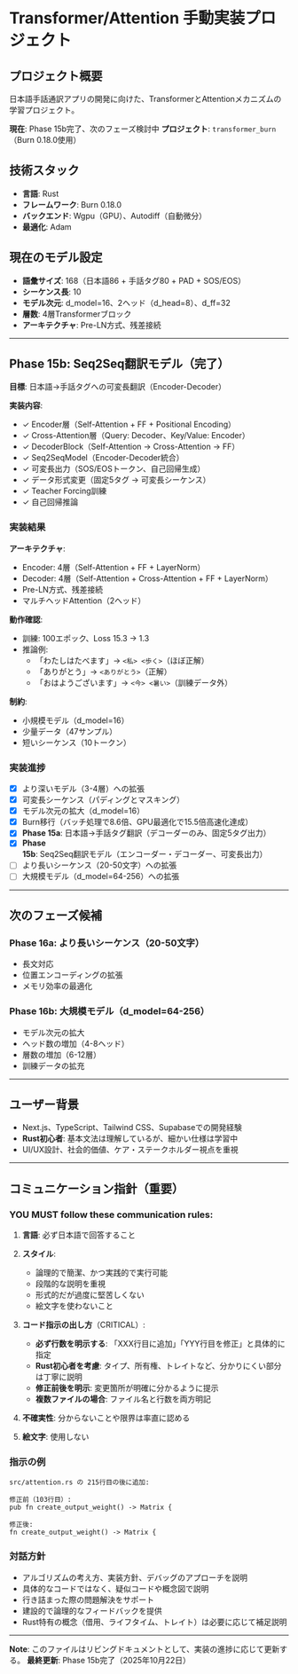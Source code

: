 # Transformer/Attention 手動実装プロジェクト

## プロジェクト概要

日本語手話通訳アプリの開発に向けた、TransformerとAttentionメカニズムの学習プロジェクト。

**現在**: Phase 15b完了、次のフェーズ検討中
**プロジェクト**: `transformer_burn`（Burn 0.18.0使用）

## 技術スタック

- **言語**: Rust
- **フレームワーク**: Burn 0.18.0
- **バックエンド**: Wgpu（GPU）、Autodiff（自動微分）
- **最適化**: Adam

## 現在のモデル設定

- **語彙サイズ**: 168（日本語86 + 手話タグ80 + PAD + SOS/EOS）
- **シーケンス長**: 10
- **モデル次元**: d_model=16、2ヘッド（d_head=8）、d_ff=32
- **層数**: 4層Transformerブロック
- **アーキテクチャ**: Pre-LN方式、残差接続

---

## Phase 15b: Seq2Seq翻訳モデル（完了）

**目標**: 日本語→手話タグへの可変長翻訳（Encoder-Decoder）

**実装内容**:

- ✓ Encoder層（Self-Attention + FF + Positional Encoding）
- ✓ Cross-Attention層（Query: Decoder、Key/Value: Encoder）
- ✓ DecoderBlock（Self-Attention → Cross-Attention → FF）
- ✓ Seq2SeqModel（Encoder-Decoder統合）
- ✓ 可変長出力（SOS/EOSトークン、自己回帰生成）
- ✓ データ形式変更（固定5タグ → 可変長シーケンス）
- ✓ Teacher Forcing訓練
- ✓ 自己回帰推論

### 実装結果

**アーキテクチャ**:
- Encoder: 4層（Self-Attention + FF + LayerNorm）
- Decoder: 4層（Self-Attention + Cross-Attention + FF + LayerNorm）
- Pre-LN方式、残差接続
- マルチヘッドAttention（2ヘッド）

**動作確認**:
- 訓練: 100エポック、Loss 15.3 → 1.3
- 推論例:
  - 「わたしはたべます」→ `<私> <歩く>`（ほぼ正解）
  - 「ありがとう」→ `<ありがとう>`（正解）
  - 「おはようございます」→ `<今> <暑い>`（訓練データ外）

**制約**:
- 小規模モデル（d_model=16）
- 少量データ（47サンプル）
- 短いシーケンス（10トークン）

### 実装進捗

- [x] より深いモデル（3-4層）への拡張
- [x] 可変長シーケンス（パディングとマスキング）
- [x] モデル次元の拡大（d_model=16）
- [x] Burn移行（バッチ処理で8.6倍、GPU最適化で15.5倍高速化達成）
- [x] **Phase 15a**: 日本語→手話タグ翻訳（デコーダーのみ、固定5タグ出力）
- [x] **Phase 15b**: Seq2Seq翻訳モデル（エンコーダー・デコーダー、可変長出力）
- [ ] より長いシーケンス（20-50文字）への拡張
- [ ] 大規模モデル（d_model=64-256）への拡張

---

## 次のフェーズ候補

### Phase 16a: より長いシーケンス（20-50文字）
- 長文対応
- 位置エンコーディングの拡張
- メモリ効率の最適化

### Phase 16b: 大規模モデル（d_model=64-256）
- モデル次元の拡大
- ヘッド数の増加（4-8ヘッド）
- 層数の増加（6-12層）
- 訓練データの拡充

---

## ユーザー背景

- Next.js、TypeScript、Tailwind CSS、Supabaseでの開発経験
- **Rust初心者**: 基本文法は理解しているが、細かい仕様は学習中
- UI/UX設計、社会的価値、ケア・ステークホルダー視点を重視

---

## コミュニケーション指針（重要）

### YOU MUST follow these communication rules:

1. **言語**: 必ず日本語で回答すること

2. **スタイル**:
   - 論理的で簡潔、かつ実践的で実行可能
   - 段階的な説明を重視
   - 形式的だが過度に堅苦しくない
   - 絵文字を使わないこと

3. **コード指示の出し方**（CRITICAL）:
   - **必ず行数を明示する**: 「XXX行目に追加」「YYY行目を修正」と具体的に指定
   - **Rust初心者を考慮**: タイプ、所有権、トレイトなど、分かりにくい部分は丁寧に説明
   - **修正前後を明示**: 変更箇所が明確に分かるように提示
   - **複数ファイルの場合**: ファイル名と行数を両方明記

4. **不確実性**: 分からないことや限界は率直に認める

5. **絵文字**: 使用しない

### 指示の例

```
src/attention.rs の 215行目の後に追加:

修正前（103行目）:
pub fn create_output_weight() -> Matrix {

修正後:
fn create_output_weight() -> Matrix {
```

### 対話方針

- アルゴリズムの考え方、実装方針、デバッグのアプローチを説明
- 具体的なコードではなく、疑似コードや概念図で説明
- 行き詰まった際の問題解決をサポート
- 建設的で論理的なフィードバックを提供
- Rust特有の概念（借用、ライフタイム、トレイト）は必要に応じて補足説明

---

**Note**: このファイルはリビングドキュメントとして、実装の進捗に応じて更新する。
**最終更新**: Phase 15b完了（2025年10月22日）
